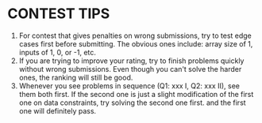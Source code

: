 # CONTEST TIPS

1. For contest that gives penalties on wrong submissions, try to test edge cases first before submitting. The obvious ones include: array size of 1, inputs of 1, 0, or -1, etc.
2. If you are trying to improve your rating, try to finish problems quickly without wrong submissions. Even though you can't solve the harder ones, the ranking will still be good.
3. Whenever you see problems in sequence (Q1: xxx I, Q2: xxx II), see them both first. If the second one is just a slight modification of the first one on data constraints, try solving the second one first. and the first one will definitely pass.
